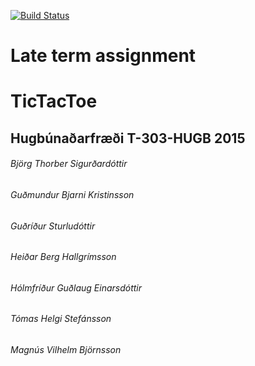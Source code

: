 [![Build Status](https://travis-ci.org/LusiferAndTheRubaDubs/TicTacToe.svg?branch=master)](https://travis-ci.org/LusiferAndTheRubaDubs/TicTacToe)
# Late term assignment
# TicTacToe

## Hugbúnaðarfræði T-303-HUGB 2015

###### Björg Thorber Sigurðardóttir
###### Guðmundur Bjarni Kristinsson
###### Guðríður Sturludóttir
###### Heiðar Berg Hallgrímsson
###### Hólmfríður Guðlaug Einarsdóttir
###### Tómas Helgi Stefánsson
###### Magnús Vilhelm Björnsson


